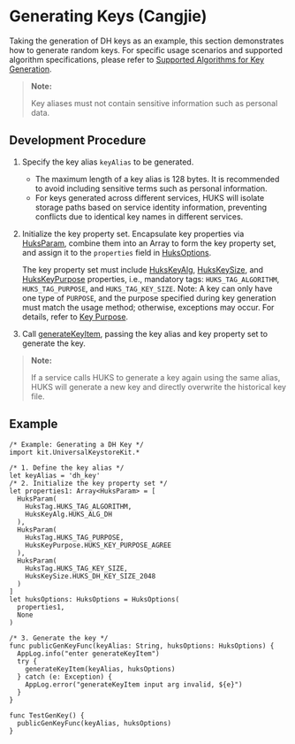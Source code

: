 # Generating Keys (Cangjie)

Taking the generation of DH keys as an example, this section demonstrates how to generate random keys. For specific usage scenarios and supported algorithm specifications, please refer to [Supported Algorithms for Key Generation](./cj-huks-key-generation-overview.md#supported-algorithms).

> **Note:**
>
> Key aliases must not contain sensitive information such as personal data.

## Development Procedure

1. Specify the key alias `keyAlias` to be generated.

    - The maximum length of a key alias is 128 bytes. It is recommended to avoid including sensitive terms such as personal information.
    - For keys generated across different services, HUKS will isolate storage paths based on service identity information, preventing conflicts due to identical key names in different services.

2. Initialize the key property set. Encapsulate key properties via [HuksParam](../../../../API_Reference/source_en/UniversalKeystoreKit/cj-apis-security_huks.md#class-huksparam), combine them into an Array to form the key property set, and assign it to the `properties` field in [HuksOptions](../../../../API_Reference/source_en/UniversalKeystoreKit/cj-apis-security_huks.md#class-huksoptions).

    The key property set must include [HuksKeyAlg](../../../../API_Reference/source_en/UniversalKeystoreKit/cj-apis-security_huks.md#class-hukskeyalg), [HuksKeySize](../../../../API_Reference/source_en/UniversalKeystoreKit/cj-apis-security_huks.md#class-hukskeysize), and [HuksKeyPurpose](../../../../API_Reference/source_en/UniversalKeystoreKit/cj-apis-security_huks.md#class-hukskeypurpose) properties, i.e., mandatory tags: `HUKS_TAG_ALGORITHM`, `HUKS_TAG_PURPOSE`, and `HUKS_TAG_KEY_SIZE`. Note: A key can only have one type of `PURPOSE`, and the purpose specified during key generation must match the usage method; otherwise, exceptions may occur. For details, refer to [Key Purpose](./cj-huks-key-generation-overview.md#key-purpose).

3. Call [generateKeyItem](../../../../API_Reference/source_en/UniversalKeystoreKit/cj-apis-security_huks.md#func-generatekeyitemstring-huksoptions), passing the key alias and key property set to generate the key.

> **Note:**
>
> If a service calls HUKS to generate a key again using the same alias, HUKS will generate a new key and directly overwrite the historical key file.

## Example

<!--compile-->
```cangjie
/* Example: Generating a DH Key */
import kit.UniversalKeystoreKit.*

/* 1. Define the key alias */
let keyAlias = 'dh_key'
/* 2. Initialize the key property set */
let properties1: Array<HuksParam> = [
  HuksParam(
    HuksTag.HUKS_TAG_ALGORITHM,
    HuksKeyAlg.HUKS_ALG_DH
  ),
  HuksParam(
    HuksTag.HUKS_TAG_PURPOSE,
    HuksKeyPurpose.HUKS_KEY_PURPOSE_AGREE
  ),
  HuksParam(
    HuksTag.HUKS_TAG_KEY_SIZE,
    HuksKeySize.HUKS_DH_KEY_SIZE_2048
  )
]
let huksOptions: HuksOptions = HuksOptions(
  properties1,
  None
)

/* 3. Generate the key */
func publicGenKeyFunc(keyAlias: String, huksOptions: HuksOptions) {
  AppLog.info("enter generateKeyItem")
  try {
    generateKeyItem(keyAlias, huksOptions)
  } catch (e: Exception) {
    AppLog.error("generateKeyItem input arg invalid, ${e}")
  }
}

func TestGenKey() {
  publicGenKeyFunc(keyAlias, huksOptions)
}
```